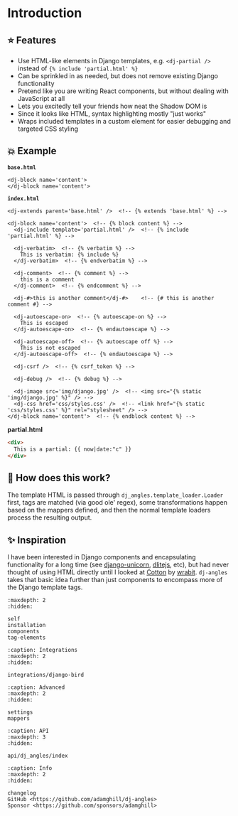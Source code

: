 # Introduction

## ⭐ Features

- Use HTML-like elements in Django templates, e.g. `<dj-partial />` instead of `{% include 'partial.html' %}`
- Can be sprinkled in as needed, but does not remove existing Django functionality
- Pretend like you are writing React components, but without dealing with JavaScript at all
- Lets you excitedly tell your friends how neat the Shadow DOM is
- Since it looks like HTML, syntax highlighting mostly "just works"
- Wraps included templates in a custom element for easier debugging and targeted CSS styling

## 💥 Example

**`base.html`**

```
<dj-block name='content'>
</dj-block name='content'>
```

**`index.html`**

```
<dj-extends parent='base.html' />  <!-- {% extends 'base.html' %} -->

<dj-block name='content'>  <!-- {% block content %} -->
  <dj-include template='partial.html' />  <!-- {% include 'partial.html' %} -->

  <dj-verbatim>  <!-- {% verbatim %} -->
    This is verbatim: {% include %}
  </dj-verbatim>  <!-- {% endverbatim %} -->

  <dj-comment>  <!-- {% comment %} -->
    this is a comment
  </dj-comment>  <!-- {% endcomment %} -->

  <dj-#>this is another comment</dj-#>    <!-- {# this is another comment #} -->

  <dj-autoescape-on>  <!-- {% autoescape-on %} -->
    This is escaped
  </dj-autoescape-on>  <!-- {% endautoescape %} -->

  <dj-autoescape-off>  <!-- {% autoescape off %} -->
    This is not escaped
  </dj-autoescape-off>  <!-- {% endautoescape %} -->

  <dj-csrf />  <!-- {% csrf_token %} -->
  
  <dj-debug />  <!-- {% debug %} -->

  <dj-image src='img/django.jpg' />  <!-- <img src="{% static 'img/django.jpg' %}" /> -->
  <dj-css href='css/styles.css' />  <!-- <link href="{% static 'css/styles.css' %}" rel="stylesheet" /> -->
</dj-block name='content'>  <!-- {% endblock content %} -->
```

**partial.html**

```html
<div>
  This is a partial: {{ now|date:"c" }}
</div>
```

## 🤔 How does this work?

The template HTML is passed through `dj_angles.template_loader.Loader` first, tags are matched (via good ole' regex), some transformations happen based on the mappers defined, and then the normal template loaders process the resulting output.

## ✨ Inspiration

I have been interested in Django components and encapsulating functionality for a long time (see [django-unicorn](https://www.django-unicorn.com), [dlitejs](https://dlitejs.com), etc), but had never thought of using HTML directly until I looked at [Cotton](https://django-cotton.com) by [wrabit](https://github.com/wrabit). `dj-angles` takes that basic idea further than just components to encompass more of the Django template tags.

```{toctree}
:maxdepth: 2
:hidden:

self
installation
components
tag-elements
```

```{toctree}
:caption: Integrations
:maxdepth: 2
:hidden:

integrations/django-bird
```

```{toctree}
:caption: Advanced
:maxdepth: 2
:hidden:

settings
mappers
```

```{toctree}
:caption: API
:maxdepth: 3
:hidden:

api/dj_angles/index
```

```{toctree}
:caption: Info
:maxdepth: 2
:hidden:

changelog
GitHub <https://github.com/adamghill/dj-angles>
Sponsor <https://github.com/sponsors/adamghill>
```
